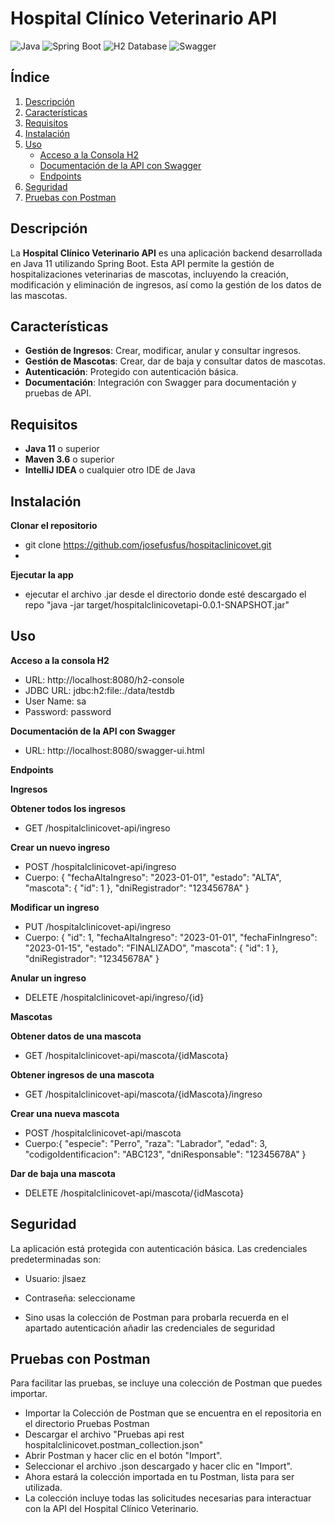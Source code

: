 # Hospital Clínico Veterinario API

![Java](https://img.shields.io/badge/Java-11-blue)
![Spring Boot](https://img.shields.io/badge/Spring%20Boot-2.5.4-brightgreen)
![H2 Database](https://img.shields.io/badge/Database-H2-orange)
![Swagger](https://img.shields.io/badge/Swagger-OpenAPI-brightgreen)

## Índice

1. [Descripción](#descripción)
2. [Características](#características)
3. [Requisitos](#requisitos)
4. [Instalación](#instalación)
5. [Uso](#uso)
   - [Acceso a la Consola H2](#acceso-a-la-consola-h2)
   - [Documentación de la API con Swagger](#documentación-de-la-api-con-swagger)
   - [Endpoints](#endpoints)
6. [Seguridad](#seguridad)
7. [Pruebas con Postman](#pruebas-con-postman)

## Descripción

La **Hospital Clínico Veterinario API** es una aplicación backend desarrollada en Java 11 utilizando Spring Boot. Esta API permite la gestión de hospitalizaciones veterinarias de mascotas, incluyendo la creación, modificación y eliminación de ingresos, así como la gestión de los datos de las mascotas.

## Características

- **Gestión de Ingresos**: Crear, modificar, anular y consultar ingresos.
- **Gestión de Mascotas**: Crear, dar de baja y consultar datos de mascotas.
- **Autenticación**: Protegido con autenticación básica.
- **Documentación**: Integración con Swagger para documentación y pruebas de API.

## Requisitos

- **Java 11** o superior
- **Maven 3.6** o superior
- **IntelliJ IDEA** o cualquier otro IDE de Java

## Instalación

**Clonar el repositorio**

   - git clone https://github.com/josefusfus/hospitaclinicovet.git
   - 
**Ejecutar la app**
   - ejecutar el archivo .jar desde el directorio donde esté descargado el repo
     "java -jar target/hospitalclinicovetapi-0.0.1-SNAPSHOT.jar"

## Uso
**Acceso a la consola H2**
 - URL: http://localhost:8080/h2-console
 - JDBC URL: jdbc:h2:file:./data/testdb
 - User Name: sa
 - Password: password

**Documentación de la API con Swagger**
- URL: http://localhost:8080/swagger-ui.html

**Endpoints**

**Ingresos**

**Obtener todos los ingresos**

   - GET /hospitalclinicovet-api/ingreso
     
**Crear un nuevo ingreso**

   - POST /hospitalclinicovet-api/ingreso
   - Cuerpo:
      {
        "fechaAltaIngreso": "2023-01-01",
        "estado": "ALTA",
        "mascota": { "id": 1 },
        "dniRegistrador": "12345678A"
      }
     
**Modificar un ingreso**

 - PUT /hospitalclinicovet-api/ingreso
 - Cuerpo:
   {
  "id": 1,
  "fechaAltaIngreso": "2023-01-01",
  "fechaFinIngreso": "2023-01-15",
  "estado": "FINALIZADO",
  "mascota": { "id": 1 },
  "dniRegistrador": "12345678A"
   }

**Anular un ingreso**

- DELETE /hospitalclinicovet-api/ingreso/{id}

**Mascotas**

**Obtener datos de una mascota**

   - GET /hospitalclinicovet-api/mascota/{idMascota}

**Obtener ingresos de una mascota**

   - GET /hospitalclinicovet-api/mascota/{idMascota}/ingreso

**Crear una nueva mascota**

   - POST /hospitalclinicovet-api/mascota
   - Cuerpo:{
  "especie": "Perro",
  "raza": "Labrador",
  "edad": 3,
  "codigoIdentificacion": "ABC123",
  "dniResponsable": "12345678A"
}

**Dar de baja una mascota**

   - DELETE /hospitalclinicovet-api/mascota/{idMascota}


## Seguridad

La aplicación está protegida con autenticación básica. Las credenciales predeterminadas son:

  - Usuario: jlsaez
  - Contraseña: seleccioname

  - Sino usas la colección de Postman para probarla recuerda en el apartado autenticación añadir las credenciales de seguridad

## Pruebas con Postman

Para facilitar las pruebas, se incluye una colección de Postman que puedes importar.

 - Importar la Colección de Postman que se encuentra en el repositoria en el directorio Pruebas Postman
 - Descargar el archivo "Pruebas api rest hospitalclinicovet.postman_collection.json"
 - Abrir Postman y hacer clic en el botón "Import".
 - Seleccionar el archivo .json descargado y hacer clic en "Import".
 - Ahora estará la colección importada en tu Postman, lista para ser utilizada.
 - La colección incluye todas las solicitudes necesarias para interactuar con la API del Hospital Clínico Veterinario.


